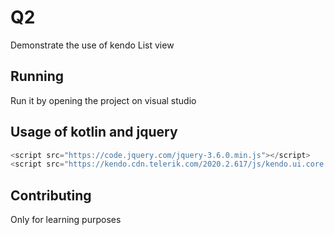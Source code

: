 # Q2 

Demonstrate the use of kendo List view

## Running

Run it by opening the project on visual studio 

## Usage of kotlin and jquery

```c#
<script src="https://code.jquery.com/jquery-3.6.0.min.js"></script>
<script src="https://kendo.cdn.telerik.com/2020.2.617/js/kendo.ui.core.min.js"></script>
```

## Contributing

Only for learning purposes
